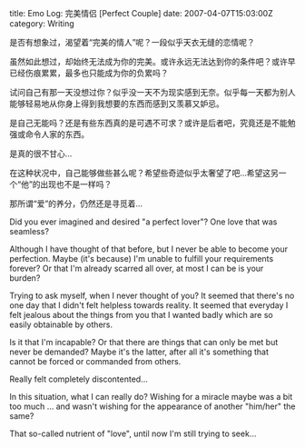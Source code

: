 title: Emo Log: 完美情侣 [Perfect Couple]
date: 2007-04-07T15:03:00Z
category: Writing

是否有想象过，渴望着“完美的情人”呢？一段似乎天衣无缝的恋情呢？

虽然如此想过，却始终无法成为你的完美。或许永远无法达到你的条件吧？或许早已经伤痕累累，最多也只能成为你的负累吗？

试问自己有那一天没想过你？似乎没一天不为现实感到无奈。似乎每一天都为别人能够轻易地从你身上得到我想要的东西而感到又羡慕又妒忌。

是自己无能吗？还是有些东西真的是可遇不可求？或许是后者吧，究竟还是不能勉强或命令人家的东西。

是真的很不甘心…

在这种状况中，自己能够做些甚么呢？希望些奇迹似乎太奢望了吧…希望这另一个“他”的出现也不是一样吗？

那所谓“爱”的养分，仍然还是寻觅着…

Did you ever imagined and desired "a perfect lover"? One love that was seamless?

Although I have thought of that before, but I never be able to become your perfection. Maybe (it's because) I'm unable to fulfill your requirements forever? Or that I'm already scarred all over, at most I can be is your burden?

Trying to ask myself, when I never thought of you? It seemed that there's no one day that I didn't felt helpless towards reality. It seemed that everyday I felt jealous about the things from you that I wanted badly which are so easily obtainable by others.

Is it that I'm incapable? Or that there are things that can only be met but never be demanded? Maybe it's the latter, after all it's something that cannot be forced or commanded from others.

Really felt completely discontented…

In this situation, what I can really do? Wishing for a miracle maybe was a bit too much … and wasn't wishing for the appearance of another "him/her" the same?

That so-called nutrient of "love", until now I'm still trying to seek…
